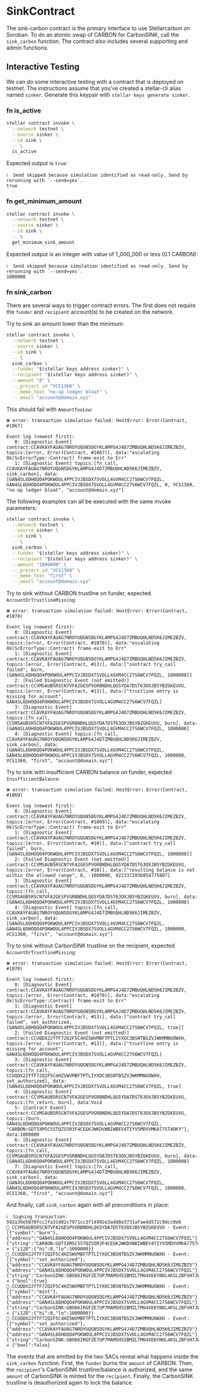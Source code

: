 # SinkContract

The sink-carbon contract is the primary interface to use Stellarcarbon on Soroban.
To do an atomic swap of CARBON for CarbonSINK, call the `sink_carbon` function.
The contract also includes several supporting and admin functions.

## Interactive Testing

We can do some interactive testing with a contract that is deployed on testnet.
The instructions assume that you've created a stellar-cli alias named `sinker`.
Generate this keypair with `stellar keys generate sinker`.

### fn is_active

```sh
stellar contract invoke \
  --network testnet \
  --source sinker \
  --id sink \
  -- \
  is_active
```

Expected output is `true`:

```text
ℹ️  Send skipped because simulation identified as read-only. Send by rerunning with `--send=yes`.
true
```

### fn get_minimum_amount

```sh
stellar contract invoke \
  --network testnet \
  --source sinker \
  --id sink \
  -- \
  get_minimum_sink_amount
```

Expected output is an integer with value of 1_000_000 or less (0.1 CARBON):

```text
ℹ️  Send skipped because simulation identified as read-only. Send by rerunning with `--send=yes`.
1000000
```

### fn sink_carbon

There are several ways to trigger contract errors.
The first does not require the `funder` and `recipient` account(s) to be created on the network.

Try to sink an amount lower than the minimum:

```sh
stellar contract invoke \
  --network testnet \
  --source sinker \
  --id sink \
  -- \
  sink_carbon \
  --funder "$(stellar keys address sinker)" \
  --recipient "$(stellar keys address sinker)" \
  --amount "0" \
  --_project_id "VCS1360" \
  --_memo_text "no-op ledger bloat" \
  --_email "account@domain.xyz"
```

This should fail with `AmountTooLow`:

```text
❌ error: transaction simulation failed: HostError: Error(Contract, #1067)

Event log (newest first):
   0: [Diagnostic Event] contract:CCAVKAYFAUAG7NROYUQGN5DGYKLAMPG4J4D7ZMBUQHLND5K6JIMEZBZV, topics:[error, Error(Contract, #1067)], data:"escalating Ok(ScErrorType::Contract) frame-exit to Err"
   1: [Diagnostic Event] topics:[fn_call, CCAVKAYFAUAG7NROYUQGN5DGYKLAMPG4J4D7ZMBUQHLND5K6JIMEZBZV, sink_carbon], data:[GAN4SL6DHOQO4POKWOUL4PPCIVJBSDX7SVOLL4GVM4CC27S6WCV7FQZL, GAN4SL6DHOQO4POKWOUL4PPCIVJBSDX7SVOLL4GVM4CC27S6WCV7FQZL, 0, VCS1360, "no-op ledger bloat", "account@domain.xyz"]
```

The following examples can all be executed with the same invoke parameters:

```sh
stellar contract invoke \
  --network testnet \
  --source sinker \
  --id sink \
  -- \
  sink_carbon \
  --funder "$(stellar keys address sinker)" \
  --recipient "$(stellar keys address sinker)" \
  --amount "1000000" \
  --_project_id "VCS1360" \
  --_memo_text "first" \
  --_email "account@domain.xyz"
```

Try to sink without CARBON trustline on funder, expected `AccountOrTrustlineMissing`:

```text
❌ error: transaction simulation failed: HostError: Error(Contract, #1070)

Event log (newest first):
   0: [Diagnostic Event] contract:CCAVKAYFAUAG7NROYUQGN5DGYKLAMPG4J4D7ZMBUQHLND5K6JIMEZBZV, topics:[error, Error(Contract, #1070)], data:"escalating Ok(ScErrorType::Contract) frame-exit to Err"
   1: [Diagnostic Event] contract:CCAVKAYFAUAG7NROYUQGN5DGYKLAMPG4J4D7ZMBUQHLND5K6JIMEZBZV, topics:[error, Error(Contract, #13)], data:["contract try_call failed", burn, [GAN4SL6DHOQO4POKWOUL4PPCIVJBSDX7SVOLL4GVM4CC27S6WCV7FQZL, 1000000]]
   2: [Failed Diagnostic Event (not emitted)] contract:CCVMSAUB5RSCN7VFA2GESPVGRBNDHLQG5YDA7DST63OXJB5YBZGKEUVU, topics:[error, Error(Contract, #13)], data:["trustline entry is missing for account", GAN4SL6DHOQO4POKWOUL4PPCIVJBSDX7SVOLL4GVM4CC27S6WCV7FQZL]
   3: [Diagnostic Event] contract:CCAVKAYFAUAG7NROYUQGN5DGYKLAMPG4J4D7ZMBUQHLND5K6JIMEZBZV, topics:[fn_call, CCVMSAUB5RSCN7VFA2GESPVGRBNDHLQG5YDA7DST63OXJB5YBZGKEUVU, burn], data:[GAN4SL6DHOQO4POKWOUL4PPCIVJBSDX7SVOLL4GVM4CC27S6WCV7FQZL, 1000000]
   4: [Diagnostic Event] topics:[fn_call, CCAVKAYFAUAG7NROYUQGN5DGYKLAMPG4J4D7ZMBUQHLND5K6JIMEZBZV, sink_carbon], data:[GAN4SL6DHOQO4POKWOUL4PPCIVJBSDX7SVOLL4GVM4CC27S6WCV7FQZL, GAN4SL6DHOQO4POKWOUL4PPCIVJBSDX7SVOLL4GVM4CC27S6WCV7FQZL, 1000000, VCS1360, "first", "account@domain.xyz"]
```

Try to sink with insufficient CARBON balance on funder, expected `InsufficientBalance`:

```text
❌ error: transaction simulation failed: HostError: Error(Contract, #1069)

Event log (newest first):
   0: [Diagnostic Event] contract:CCAVKAYFAUAG7NROYUQGN5DGYKLAMPG4J4D7ZMBUQHLND5K6JIMEZBZV, topics:[error, Error(Contract, #1069)], data:"escalating Ok(ScErrorType::Contract) frame-exit to Err"
   1: [Diagnostic Event] contract:CCAVKAYFAUAG7NROYUQGN5DGYKLAMPG4J4D7ZMBUQHLND5K6JIMEZBZV, topics:[error, Error(Contract, #10)], data:["contract try_call failed", burn, [GAN4SL6DHOQO4POKWOUL4PPCIVJBSDX7SVOLL4GVM4CC27S6WCV7FQZL, 1000000]]
   2: [Failed Diagnostic Event (not emitted)] contract:CCVMSAUB5RSCN7VFA2GESPVGRBNDHLQG5YDA7DST63OXJB5YBZGKEUVU, topics:[error, Error(Contract, #10)], data:["resulting balance is not within the allowed range", 0, -1000000, 9223372036854775807]
   3: [Diagnostic Event] contract:CCAVKAYFAUAG7NROYUQGN5DGYKLAMPG4J4D7ZMBUQHLND5K6JIMEZBZV, topics:[fn_call, CCVMSAUB5RSCN7VFA2GESPVGRBNDHLQG5YDA7DST63OXJB5YBZGKEUVU, burn], data:[GAN4SL6DHOQO4POKWOUL4PPCIVJBSDX7SVOLL4GVM4CC27S6WCV7FQZL, 1000000]
   4: [Diagnostic Event] topics:[fn_call, CCAVKAYFAUAG7NROYUQGN5DGYKLAMPG4J4D7ZMBUQHLND5K6JIMEZBZV, sink_carbon], data:[GAN4SL6DHOQO4POKWOUL4PPCIVJBSDX7SVOLL4GVM4CC27S6WCV7FQZL, GAN4SL6DHOQO4POKWOUL4PPCIVJBSDX7SVOLL4GVM4CC27S6WCV7FQZL, 1000000, VCS1360, "first", "account@domain.xyz"]
```

Try to sink without CarbonSINK trustline on the recipient, expected `AccountOrTrustlineMissing`:

```text
❌ error: transaction simulation failed: HostError: Error(Contract, #1070)

Event log (newest first):
   0: [Diagnostic Event] contract:CCAVKAYFAUAG7NROYUQGN5DGYKLAMPG4J4D7ZMBUQHLND5K6JIMEZBZV, topics:[error, Error(Contract, #1070)], data:"escalating Ok(ScErrorType::Contract) frame-exit to Err"
   1: [Diagnostic Event] contract:CCAVKAYFAUAG7NROYUQGN5DGYKLAMPG4J4D7ZMBUQHLND5K6JIMEZBZV, topics:[error, Error(Contract, #13)], data:["contract try_call failed", set_authorized, [GAN4SL6DHOQO4POKWOUL4PPCIVJBSDX7SVOLL4GVM4CC27S6WCV7FQZL, true]]
   2: [Failed Diagnostic Event (not emitted)] contract:CCUQDX22YTF72Q2F5C4HZSWVMBFTPTLIYXOC3BSNTBSZVJWKMMNUOWXH, topics:[error, Error(Contract, #13)], data:["trustline entry is missing for account", GAN4SL6DHOQO4POKWOUL4PPCIVJBSDX7SVOLL4GVM4CC27S6WCV7FQZL]
   3: [Diagnostic Event] contract:CCAVKAYFAUAG7NROYUQGN5DGYKLAMPG4J4D7ZMBUQHLND5K6JIMEZBZV, topics:[fn_call, CCUQDX22YTF72Q2F5C4HZSWVMBFTPTLIYXOC3BSNTBSZVJWKMMNUOWXH, set_authorized], data:[GAN4SL6DHOQO4POKWOUL4PPCIVJBSDX7SVOLL4GVM4CC27S6WCV7FQZL, true]
   4: [Diagnostic Event] contract:CCVMSAUB5RSCN7VFA2GESPVGRBNDHLQG5YDA7DST63OXJB5YBZGKEUVU, topics:[fn_return, burn], data:Void
   5: [Contract Event] contract:CCVMSAUB5RSCN7VFA2GESPVGRBNDHLQG5YDA7DST63OXJB5YBZGKEUVU, topics:[burn, GAN4SL6DHOQO4POKWOUL4PPCIVJBSDX7SVOLL4GVM4CC27S6WCV7FQZL, "CARBON:GDT5XM5C5STQZS5R3F4CEGKJWKDVWBIWBEV4TIYV5MDVVMKA775T4OKY"], data:1000000
   6: [Diagnostic Event] contract:CCAVKAYFAUAG7NROYUQGN5DGYKLAMPG4J4D7ZMBUQHLND5K6JIMEZBZV, topics:[fn_call, CCVMSAUB5RSCN7VFA2GESPVGRBNDHLQG5YDA7DST63OXJB5YBZGKEUVU, burn], data:[GAN4SL6DHOQO4POKWOUL4PPCIVJBSDX7SVOLL4GVM4CC27S6WCV7FQZL, 1000000]
   7: [Diagnostic Event] topics:[fn_call, CCAVKAYFAUAG7NROYUQGN5DGYKLAMPG4J4D7ZMBUQHLND5K6JIMEZBZV, sink_carbon], data:[GAN4SL6DHOQO4POKWOUL4PPCIVJBSDX7SVOLL4GVM4CC27S6WCV7FQZL, GAN4SL6DHOQO4POKWOUL4PPCIVJBSDX7SVOLL4GVM4CC27S6WCV7FQZL, 1000000, VCS1360, "first", "account@domain.xyz"]
```

And finally, call `sink_carbon` again with all preconditions in place:

```text
ℹ️  Signing transaction: 592a39e5070fcc2fa31d02cf971cc3f14992e3add8e3731afae4d572c9dcc0e6
📅 CCVMSAUB5RSCN7VFA2GESPVGRBNDHLQG5YDA7DST63OXJB5YBZGKEUVU - Event: [{"symbol":"burn"},{"address":"GAN4SL6DHOQO4POKWOUL4PPCIVJBSDX7SVOLL4GVM4CC27S6WCV7FQZL"},{"string":"CARBON:GDT5XM5C5STQZS5R3F4CEGKJWKDVWBIWBEV4TIYV5MDVVMKA775T4OKY"}] = {"i128":{"hi":0,"lo":1000000}}
📅 CCUQDX22YTF72Q2F5C4HZSWVMBFTPTLIYXOC3BSNTBSZVJWKMMNUOWXH - Event: [{"symbol":"set_authorized"},{"address":"CCAVKAYFAUAG7NROYUQGN5DGYKLAMPG4J4D7ZMBUQHLND5K6JIMEZBZV"},{"address":"GAN4SL6DHOQO4POKWOUL4PPCIVJBSDX7SVOLL4GVM4CC27S6WCV7FQZL"},{"string":"CarbonSINK:GBO66IRGFZE7UP7MAM5H5IBMZLTM64XE6YNOL4KSL2BFVH7JW6AEKZHO"}] = {"bool":true}
📅 CCUQDX22YTF72Q2F5C4HZSWVMBFTPTLIYXOC3BSNTBSZVJWKMMNUOWXH - Event: [{"symbol":"mint"},{"address":"CCAVKAYFAUAG7NROYUQGN5DGYKLAMPG4J4D7ZMBUQHLND5K6JIMEZBZV"},{"address":"GAN4SL6DHOQO4POKWOUL4PPCIVJBSDX7SVOLL4GVM4CC27S6WCV7FQZL"},{"string":"CarbonSINK:GBO66IRGFZE7UP7MAM5H5IBMZLTM64XE6YNOL4KSL2BFVH7JW6AEKZHO"}] = {"i128":{"hi":0,"lo":1000000}}
📅 CCUQDX22YTF72Q2F5C4HZSWVMBFTPTLIYXOC3BSNTBSZVJWKMMNUOWXH - Event: [{"symbol":"set_authorized"},{"address":"CCAVKAYFAUAG7NROYUQGN5DGYKLAMPG4J4D7ZMBUQHLND5K6JIMEZBZV"},{"address":"GAN4SL6DHOQO4POKWOUL4PPCIVJBSDX7SVOLL4GVM4CC27S6WCV7FQZL"},{"string":"CarbonSINK:GBO66IRGFZE7UP7MAM5H5IBMZLTM64XE6YNOL4KSL2BFVH7JW6AEKZHO"}] = {"bool":false}
```

The events that are emitted by the two SACs reveal what happens inside the `sink_carbon` function.
First, the `funder` burns the `amount` of CARBON.
Then, the `recipient`'s CarbonSINK trustline/balance is authorized,
and the same `amount` of CarbonSINK is minted for the `recipient`.
Finally, the CarbonSINK trustline is deauthorized again to lock the balance.
